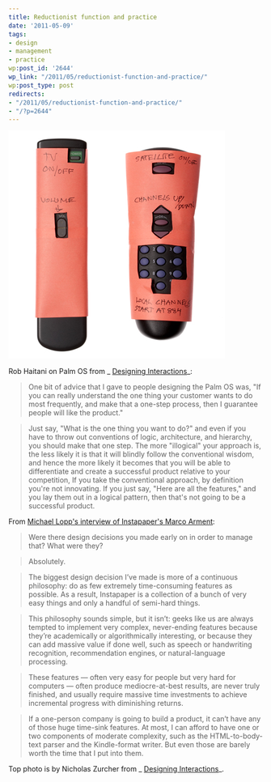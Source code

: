 ```yaml
---
title: Reductionist function and practice
date: '2011-05-09'
tags:
- design
- management
- practice
wp:post_id: '2644'
wp_link: "/2011/05/reductionist-function-and-practice/"
wp:post_type: post
redirects:
- "/2011/05/reductionist-function-and-practice/"
- "/?p=2644"
---
```


![](2011-05-09-Reductionist-function-and-practice/remote.jpeg "remote")

Rob Haitani on Palm OS from _ [Designing Interactions](http://www.designinginteractions.com/chapters/3)_:

> One bit of advice that I gave to people designing the Palm OS was, "If you can really understand the one thing your customer wants to do most frequently, and make that a one-step process, then I guarantee people will like the product."

>

> Just say, "What is the one thing you want to do?" and even if you have to throw out conventions of logic, architecture, and hierarchy, you should make that one step. The more "illogical" your approach is, the less likely it is that it will blindly follow the conventional wisdom, and hence the more likely it becomes that you will be able to differentiate and create a successful product relative to your competition, If you take the conventional approach, by definition you're not innovating. If you just say, "Here are all the features," and you lay them out in a logical pattern, then that's not going to be a successful product.

From [Michael Lopp's interview of Instapaper's Marco Arment](http://www.randsinrepose.com/archives/2011/01/25/interview_marco_arment.html):

> Were there design decisions you made early on in order to manage that? What were they?

>

> Absolutely.

>

> The biggest design decision I’ve made is more of a continuous philosophy: do as few extremely time-consuming features as possible. As a result, Instapaper is a collection of a bunch of very easy things and only a handful of semi-hard things.

>

> This philosophy sounds simple, but it isn’t: geeks like us are always tempted to implement very complex, never-ending features because they’re academically or algorithmically interesting, or because they can add massive value if done well, such as speech or handwriting recognition, recommendation engines, or natural-language processing.

>

> These features — often very easy for people but very hard for computers — often produce mediocre-at-best results, are never truly finished, and usually require massive time investments to achieve incremental progress with diminishing returns.

>

> If a one-person company is going to build a product, it can’t have any of those huge time-sink features. At most, I can afford to have one or two components of moderate complexity, such as the HTML-to-body-text parser and the Kindle-format writer. But even those are barely worth the time that I put into them.

>

Top photo is by Nicholas Zurcher from _ [Designing Interactions](http://www.designinginteractions.com/chapters/4)_.
